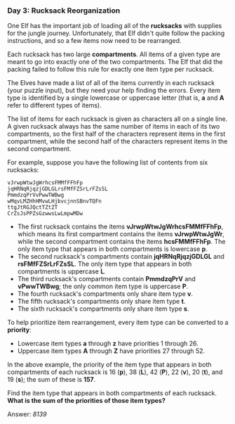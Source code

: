 ### Day 3: Rucksack Reorganization

One Elf has the important job of loading all of the **rucksacks** with supplies for the jungle journey. Unfortunately, that Elf didn't quite follow the packing instructions, and so a few items now need to be rearranged.

Each rucksack has two large **compartments**. All items of a given type are meant to go into exactly one of the two compartments. The Elf that did the packing failed to follow this rule for exactly one item type per rucksack.

The Elves have made a list of all of the items currently in each rucksack (your puzzle input), but they need your help finding the errors. Every item type is identified by a single lowercase or uppercase letter (that is, **a** and **A** refer to different types of items).

The list of items for each rucksack is given as characters all on a single line. A given rucksack always has the same number of items in each of its two compartments, so the first half of the characters represent items in the first compartment, while the second half of the characters represent items in the second compartment.

For example, suppose you have the following list of contents from six rucksacks:

```
vJrwpWtwJgWrhcsFMMfFFhFp
jqHRNqRjqzjGDLGLrsFMfFZSrLrFZsSL
PmmdzqPrVvPwwTWBwg
wMqvLMZHhHMvwLHjbvcjnnSBnvTQFn
ttgJtRGJQctTZtZT
CrZsJsPPZsGzwwsLwLmpwMDw
```

- The first rucksack contains the items **vJrwpWtwJgWrhcsFMMfFFhFp**, which means its first compartment contains the items **vJrwpWtwJgWr**, while the second compartment contains the items **hcsFMMfFFhFp**. The only item type that appears in both compartments is lowercase **p**.
- The second rucksack's compartments contain **jqHRNqRjqzjGDLGL** and **rsFMfFZSrLrFZsSL**. The only item type that appears in both compartments is uppercase **L**.
- The third rucksack's compartments contain **PmmdzqPrV** and **vPwwTWBwg**; the only common item type is uppercase **P**.
- The fourth rucksack's compartments only share item type **v**.
- The fifth rucksack's compartments only share item type **t**.
- The sixth rucksack's compartments only share item type **s**.

To help prioritize item rearrangement, every item type can be converted to a **priority**:

- Lowercase item types **a** through **z** have priorities 1 through 26.
- Uppercase item types **A** through **Z** have priorities 27 through 52.

In the above example, the priority of the item type that appears in both compartments of each rucksack is 16 (**p**), 38 (**L**), 42 (**P**), 22 (**v**), 20 (**t**), and 19 (**s**); the sum of these is **157**.

Find the item type that appears in both compartments of each rucksack. **What is the sum of the priorities of those item types?**

Answer: _8139_
